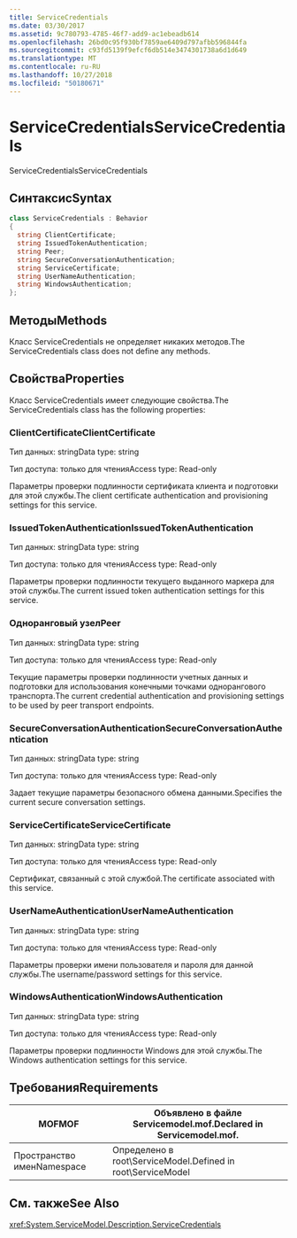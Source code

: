 ```yaml
---
title: ServiceCredentials
ms.date: 03/30/2017
ms.assetid: 9c780793-4785-46f7-add9-ac1ebeadb614
ms.openlocfilehash: 26bd0c95f930bf7859ae6409d797afbb596844fa
ms.sourcegitcommit: c93fd5139f9efcf6db514e3474301738a6d1d649
ms.translationtype: MT
ms.contentlocale: ru-RU
ms.lasthandoff: 10/27/2018
ms.locfileid: "50180671"
---
```

# <a name="servicecredentials"></a><span data-ttu-id="3f92d-102">ServiceCredentials</span><span class="sxs-lookup"><span data-stu-id="3f92d-102">ServiceCredentials</span></span>
<span data-ttu-id="3f92d-103">ServiceCredentials</span><span class="sxs-lookup"><span data-stu-id="3f92d-103">ServiceCredentials</span></span>  
  
## <a name="syntax"></a><span data-ttu-id="3f92d-104">Синтаксис</span><span class="sxs-lookup"><span data-stu-id="3f92d-104">Syntax</span></span>  
  
```csharp
class ServiceCredentials : Behavior  
{  
  string ClientCertificate;  
  string IssuedTokenAuthentication;  
  string Peer;  
  string SecureConversationAuthentication;  
  string ServiceCertificate;  
  string UserNameAuthentication;  
  string WindowsAuthentication;  
};  
```  
  
## <a name="methods"></a><span data-ttu-id="3f92d-105">Методы</span><span class="sxs-lookup"><span data-stu-id="3f92d-105">Methods</span></span>  
 <span data-ttu-id="3f92d-106">Класс ServiceCredentials не определяет никаких методов.</span><span class="sxs-lookup"><span data-stu-id="3f92d-106">The ServiceCredentials class does not define any methods.</span></span>  
  
## <a name="properties"></a><span data-ttu-id="3f92d-107">Свойства</span><span class="sxs-lookup"><span data-stu-id="3f92d-107">Properties</span></span>  
 <span data-ttu-id="3f92d-108">Класс ServiceCredentials имеет следующие свойства.</span><span class="sxs-lookup"><span data-stu-id="3f92d-108">The ServiceCredentials class has the following properties:</span></span>  
  
### <a name="clientcertificate"></a><span data-ttu-id="3f92d-109">ClientCertificate</span><span class="sxs-lookup"><span data-stu-id="3f92d-109">ClientCertificate</span></span>  
 <span data-ttu-id="3f92d-110">Тип данных: string</span><span class="sxs-lookup"><span data-stu-id="3f92d-110">Data type: string</span></span>  
  
 <span data-ttu-id="3f92d-111">Тип доступа: только для чтения</span><span class="sxs-lookup"><span data-stu-id="3f92d-111">Access type: Read-only</span></span>  
  
 <span data-ttu-id="3f92d-112">Параметры проверки подлинности сертификата клиента и подготовки для этой службы.</span><span class="sxs-lookup"><span data-stu-id="3f92d-112">The client certificate authentication and provisioning settings for this service.</span></span>  
  
### <a name="issuedtokenauthentication"></a><span data-ttu-id="3f92d-113">IssuedTokenAuthentication</span><span class="sxs-lookup"><span data-stu-id="3f92d-113">IssuedTokenAuthentication</span></span>  
 <span data-ttu-id="3f92d-114">Тип данных: string</span><span class="sxs-lookup"><span data-stu-id="3f92d-114">Data type: string</span></span>  
  
 <span data-ttu-id="3f92d-115">Тип доступа: только для чтения</span><span class="sxs-lookup"><span data-stu-id="3f92d-115">Access type: Read-only</span></span>  
  
 <span data-ttu-id="3f92d-116">Параметры проверки подлинности текущего выданного маркера для этой службы.</span><span class="sxs-lookup"><span data-stu-id="3f92d-116">The current issued token authentication settings for this service.</span></span>  
  
### <a name="peer"></a><span data-ttu-id="3f92d-117">Одноранговый узел</span><span class="sxs-lookup"><span data-stu-id="3f92d-117">Peer</span></span>  
 <span data-ttu-id="3f92d-118">Тип данных: string</span><span class="sxs-lookup"><span data-stu-id="3f92d-118">Data type: string</span></span>  
  
 <span data-ttu-id="3f92d-119">Тип доступа: только для чтения</span><span class="sxs-lookup"><span data-stu-id="3f92d-119">Access type: Read-only</span></span>  
  
 <span data-ttu-id="3f92d-120">Текущие параметры проверки подлинности учетных данных и подготовки для использования конечными точками однорангового транспорта.</span><span class="sxs-lookup"><span data-stu-id="3f92d-120">The current credential authentication and provisioning settings to be used by peer transport endpoints.</span></span>  
  
### <a name="secureconversationauthentication"></a><span data-ttu-id="3f92d-121">SecureConversationAuthentication</span><span class="sxs-lookup"><span data-stu-id="3f92d-121">SecureConversationAuthentication</span></span>  
 <span data-ttu-id="3f92d-122">Тип данных: string</span><span class="sxs-lookup"><span data-stu-id="3f92d-122">Data type: string</span></span>  
  
 <span data-ttu-id="3f92d-123">Тип доступа: только для чтения</span><span class="sxs-lookup"><span data-stu-id="3f92d-123">Access type: Read-only</span></span>  
  
 <span data-ttu-id="3f92d-124">Задает текущие параметры безопасного обмена данными.</span><span class="sxs-lookup"><span data-stu-id="3f92d-124">Specifies the current secure conversation settings.</span></span>  
  
### <a name="servicecertificate"></a><span data-ttu-id="3f92d-125">ServiceCertificate</span><span class="sxs-lookup"><span data-stu-id="3f92d-125">ServiceCertificate</span></span>  
 <span data-ttu-id="3f92d-126">Тип данных: string</span><span class="sxs-lookup"><span data-stu-id="3f92d-126">Data type: string</span></span>  
  
 <span data-ttu-id="3f92d-127">Тип доступа: только для чтения</span><span class="sxs-lookup"><span data-stu-id="3f92d-127">Access type: Read-only</span></span>  
  
 <span data-ttu-id="3f92d-128">Сертификат, связанный с этой службой.</span><span class="sxs-lookup"><span data-stu-id="3f92d-128">The certificate associated with this service.</span></span>  
  
### <a name="usernameauthentication"></a><span data-ttu-id="3f92d-129">UserNameAuthentication</span><span class="sxs-lookup"><span data-stu-id="3f92d-129">UserNameAuthentication</span></span>  
 <span data-ttu-id="3f92d-130">Тип данных: string</span><span class="sxs-lookup"><span data-stu-id="3f92d-130">Data type: string</span></span>  
  
 <span data-ttu-id="3f92d-131">Тип доступа: только для чтения</span><span class="sxs-lookup"><span data-stu-id="3f92d-131">Access type: Read-only</span></span>  
  
 <span data-ttu-id="3f92d-132">Параметры проверки имени пользователя и пароля для данной службы.</span><span class="sxs-lookup"><span data-stu-id="3f92d-132">The username/password settings for this service.</span></span>  
  
### <a name="windowsauthentication"></a><span data-ttu-id="3f92d-133">WindowsAuthentication</span><span class="sxs-lookup"><span data-stu-id="3f92d-133">WindowsAuthentication</span></span>  
 <span data-ttu-id="3f92d-134">Тип данных: string</span><span class="sxs-lookup"><span data-stu-id="3f92d-134">Data type: string</span></span>  
  
 <span data-ttu-id="3f92d-135">Тип доступа: только для чтения</span><span class="sxs-lookup"><span data-stu-id="3f92d-135">Access type: Read-only</span></span>  
  
 <span data-ttu-id="3f92d-136">Параметры проверки подлинности Windows для этой службы.</span><span class="sxs-lookup"><span data-stu-id="3f92d-136">The Windows authentication settings for this service.</span></span>  
  
## <a name="requirements"></a><span data-ttu-id="3f92d-137">Требования</span><span class="sxs-lookup"><span data-stu-id="3f92d-137">Requirements</span></span>  
  
|<span data-ttu-id="3f92d-138">MOF</span><span class="sxs-lookup"><span data-stu-id="3f92d-138">MOF</span></span>|<span data-ttu-id="3f92d-139">Объявлено в файле Servicemodel.mof.</span><span class="sxs-lookup"><span data-stu-id="3f92d-139">Declared in Servicemodel.mof.</span></span>|  
|---------|-----------------------------------|  
|<span data-ttu-id="3f92d-140">Пространство имен</span><span class="sxs-lookup"><span data-stu-id="3f92d-140">Namespace</span></span>|<span data-ttu-id="3f92d-141">Определено в root\ServiceModel.</span><span class="sxs-lookup"><span data-stu-id="3f92d-141">Defined in root\ServiceModel</span></span>|  
  
## <a name="see-also"></a><span data-ttu-id="3f92d-142">См. также</span><span class="sxs-lookup"><span data-stu-id="3f92d-142">See Also</span></span>  
 <xref:System.ServiceModel.Description.ServiceCredentials>
